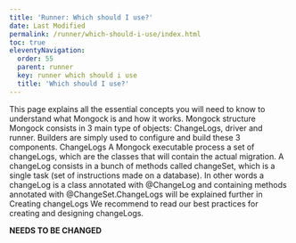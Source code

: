 ```yaml
---
title: 'Runner: Which should I use?' 
date: Last Modified 
permalink: /runner/which-should-i-use/index.html
toc: true
eleventyNavigation:
  order: 55 
  parent: runner
  key: runner which should i use 
  title: 'Which should I use?'
---
```


This page explains all the essential concepts you will need to know to understand what Mongock is and how it works. 
Mongock structure
Mongock consists in 3 main type of objects: ChangeLogs, driver and runner. Builders are simply used to configure and build these 3 components.
ChangeLogs
A Mongock executable process a set of changeLogs, which are the classes that will contain the actual migration. A changeLog consists in a bunch of methods called changeSet, which is a single task (set of instructions made on a database). In other words a changeLog is a class annotated with @ChangeLog and containing methods annotated with @ChangeSet.ChangeLogs will be explained further in Creating changeLogs
We recommend to read our best practices for creating and designing changeLogs.


**NEEDS TO BE CHANGED**
